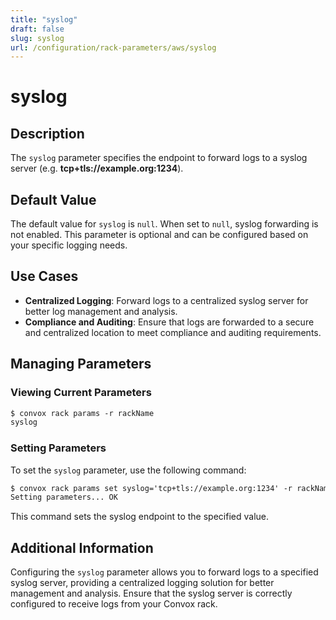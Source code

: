 ```yaml
---
title: "syslog"
draft: false
slug: syslog
url: /configuration/rack-parameters/aws/syslog
---
```


# syslog

## Description
The `syslog` parameter specifies the endpoint to forward logs to a syslog server (e.g. **tcp+tls://example.org:1234**).

## Default Value
The default value for `syslog` is `null`. When set to `null`, syslog forwarding is not enabled. This parameter is optional and can be configured based on your specific logging needs.

## Use Cases
- **Centralized Logging**: Forward logs to a centralized syslog server for better log management and analysis.
- **Compliance and Auditing**: Ensure that logs are forwarded to a secure and centralized location to meet compliance and auditing requirements.

## Managing Parameters

### Viewing Current Parameters
```html
$ convox rack params -r rackName
syslog  
```

### Setting Parameters
To set the `syslog` parameter, use the following command:
```html
$ convox rack params set syslog='tcp+tls://example.org:1234' -r rackName
Setting parameters... OK
```
This command sets the syslog endpoint to the specified value.

## Additional Information
Configuring the `syslog` parameter allows you to forward logs to a specified syslog server, providing a centralized logging solution for better management and analysis. Ensure that the syslog server is correctly configured to receive logs from your Convox rack.